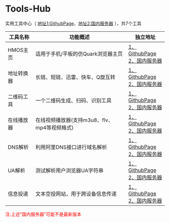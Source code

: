# Tools-Hub
实用工具中心（ [地址1:GithubPage](https://icedwatermelonjuice.github.io/Tools-Hub)、[地址2:国内服务器](https://gem-th.rth.app) ），共7个工具

| 工具名称 | 功能概述 | 独立地址 |
| --- | --- | --- |
| HMOS主页 | 适用于手机/平板的仿Quark浏览器主页 | [1、GithubPage](https://icedwatermelonjuice.github.io/HMOSHomePage)<br>[2、国内服务器](https://gem-hp.rth.app) |
| 地址转换器 | 长链、短链、迅雷、快车、Q旋互转 | [1、GithubPage](https://icedwatermelonjuice.github.io/URL-change-tool)<br>[2、国内服务器](https://gem-cu.rth.app) |
| 二维码工具 | 一个二维码生成、扫码、识别工具 | [1、GithubPage](https://icedwatermelonjuice.github.io/QRcode-Tool)<br>[2、国内服务器](https://gem-qr.rth.app) |
| 在线播放器 | 在线视频播放器(支持m3u8、flv、mp4等视频格式) | [1、GithubPage](https://icedwatermelonjuice.github.io/Online-Player)<br>[2、国内服务器](https://gem-op.rth.app) |
| DNS解析 | 利用阿里DNS接口进行域名解析 | [1、GithubPage](https://icedwatermelonjuice.github.io/DND-Parse)<br>[2、国内服务器](https://gem-dp.rth.app) |
| UA解析 | 测试解析用户浏览器UA字符串 | [1、GithubPage](https://icedwatermelonjuice.github.io/UA-test)<br>[2、国内服务器](https://gem-ua.rth.app) |
| 信息投递 | 文本空投网站，用于跨设备信息传递 | [1、GithubPage](https://icedwatermelonjuice.github.io/Message-Drop)<br>[2、国内服务器](https://gem-md.rth.app) |

<p style="color:red">注:上述“国内服务器”可能不是最新版本</p>